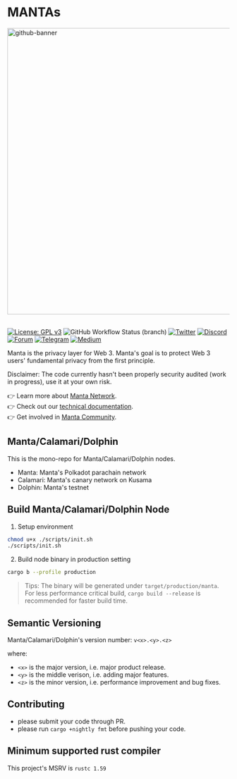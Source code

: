 # MANTAs
<a href="https://manta.network">
<img width="650" alt="github-banner" src="https://user-images.githubusercontent.com/98164067/154848582-58988e81-6a89-4c5f-bdae-ec83478e245c.png">
</a>

<br>
<br>

[![License: GPL v3](https://img.shields.io/badge/License-GPLv3-blue.svg?style=flat-square)](https://www.gnu.org/licenses/gpl-3.0)
![GitHub Workflow Status (branch)](https://img.shields.io/github/workflow/status/Manta-Network/Manta/Check%20Build/manta?style=flat-square)
[![Twitter](https://img.shields.io/badge/-Twitter-5c5c5c?style=flat-square&logo=Twitter)](https://twitter.com/mantanetwork)
[![Discord](https://img.shields.io/badge/Discord-gray?style=flat-square&logo=discord)](https://discord.gg/n4QFj4n5vg)
[![Forum](https://img.shields.io/discourse/status?server=https%3A%2F%2Fforum.manta.network&style=flat-square)](https://forum.manta.network)
[![Telegram](https://img.shields.io/badge/Telegram-gray?style=flat-square&logo=telegram)](https://t.me/mantanetworkofficial)
[![Medium](https://img.shields.io/badge/Medium-gray?style=flat-square&logo=medium)](https://mantanetwork.medium.com/)


Manta is the privacy layer for Web 3. Manta's goal is to protect Web 3 users' fundamental privacy from the first principle.  

Disclaimer: The code currently hasn't been properly security audited (work in progress), use it at your own risk. 

:point_right: Learn more about [Manta Network](https://manta.network). <br>
:point_right: Check out our [technical documentation](https://docs.manta.network). <br>
:point_right: Get involved in [Manta Community](https://forum.manta.network/). <br>

## Manta/Calamari/Dolphin
This is the mono-repo for Manta/Calamari/Dolphin nodes. 
* Manta: Manta's Polkadot parachain network
* Calamari: Manta's canary network on Kusama
* Dolphin: Manta's testnet 

## Build Manta/Calamari/Dolphin Node
1. Setup environment
  ```bash
  chmod u+x ./scripts/init.sh
  ./scripts/init.sh
  ```
2. Build node binary in production setting
  ```bash
  cargo b --profile production
  ```
> Tips: The binary will be generated under `target/production/manta`. For less performance critical build, `cargo build --release` is recommended for faster build time.

## Semantic Versioning
Manta/Calamari/Dolphin's version number:
`v<x>.<y>.<z>`

where:

* `<x>` is the major version, i.e. major product release.
* `<y>` is the middle verison, i.e. adding major features.
* `<z>` is the minor version, i.e. performance improvement and bug fixes.

## Contributing
* please submit your code through PR.
* please run `cargo +nightly fmt` before pushing your code.

## Minimum supported rust compiler

This project's MSRV is `rustc 1.59`
